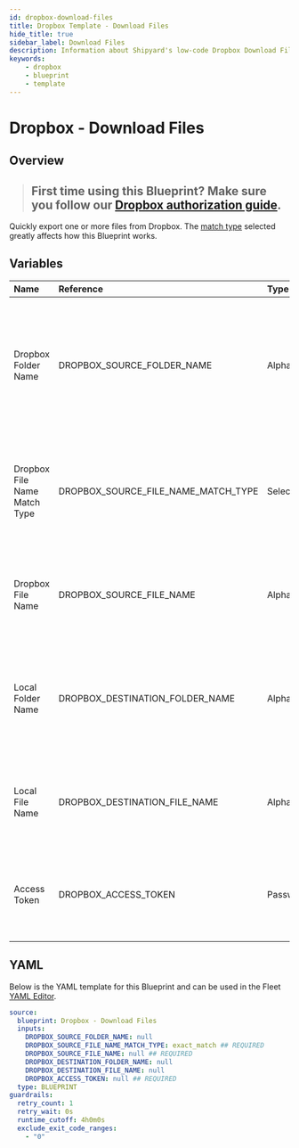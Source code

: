 ```yaml
---
id: dropbox-download-files
title: Dropbox Template - Download Files
hide_title: true
sidebar_label: Download Files
description: Information about Shipyard's low-code Dropbox Download Files blueprint. Quickly export one or more files from your Dropbox account. Once the files have downloaded, transfer them to another service or run another Vessel against the data.
keywords:
    - dropbox
    - blueprint
    - template
---
```


# Dropbox - Download Files

## Overview

> ## **First time using this Blueprint? Make sure you follow our [Dropbox authorization guide](https://www.shipyardapp.com/docs/blueprint-library/dropbox/dropbox-authorization/)**.

Quickly export one or more files from Dropbox. The [match type](https://www.shipyardapp.com/docs/reference/blueprint-library/match-type/) selected greatly affects how this Blueprint works.



## Variables

| Name | Reference | Type | Required | Default | Options | Description |
|:---|:---|:---|:---|:---|:---|:---|
| Dropbox Folder Name | DROPBOX_SOURCE_FOLDER_NAME | Alphanumeric | :heavy_minus_sign: | - | - | Name of the folder where the file is stored in Dropbox. Leaving blank will look for the file in the root directory of Dropbox. |
| Dropbox File Name Match Type | DROPBOX_SOURCE_FILE_NAME_MATCH_TYPE | Select | :white_check_mark: | `exact_match` | Exact Match: `exact_match`<br></br><br></br>Regex Match: `regex_match` | Determines if the text in "Dropbox File Name" will look for one file with exact match, or multiple files using regex. |
| Dropbox File Name | DROPBOX_SOURCE_FILE_NAME | Alphanumeric | :white_check_mark: | - | - | Name of the target file in Dropbox. Can be regex if "Match Type" is set accordingly. |
| Local Folder Name | DROPBOX_DESTINATION_FOLDER_NAME | Alphanumeric | :heavy_minus_sign: | - | - | Folder where the file(s) should be downloaded. Leaving blank will place the file in the home directory. |
| Local File Name | DROPBOX_DESTINATION_FILE_NAME | Alphanumeric | :heavy_minus_sign: | - | - | What to name the file(s) being downloaded. If left blank, defaults to the original file name(s). |
| Access Token | DROPBOX_ACCESS_TOKEN | Password | :white_check_mark: | - | - | Access token, with no expiration, to access your Dropbox files. |


## YAML

Below is the YAML template for this Blueprint and can be used in the Fleet [YAML Editor](../../reference/fleets.md#yaml-editor).

```yaml
source:
  blueprint: Dropbox - Download Files
  inputs:
    DROPBOX_SOURCE_FOLDER_NAME: null 
    DROPBOX_SOURCE_FILE_NAME_MATCH_TYPE: exact_match ## REQUIRED
    DROPBOX_SOURCE_FILE_NAME: null ## REQUIRED
    DROPBOX_DESTINATION_FOLDER_NAME: null 
    DROPBOX_DESTINATION_FILE_NAME: null 
    DROPBOX_ACCESS_TOKEN: null ## REQUIRED
  type: BLUEPRINT
guardrails:
  retry_count: 1
  retry_wait: 0s
  runtime_cutoff: 4h0m0s
  exclude_exit_code_ranges:
    - "0"
```
